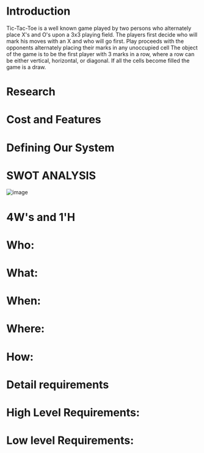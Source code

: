 # Introduction
Tic-Tac-Toe is a well known game played by two
persons who alternately place X's and O's upon a 3x3 playing field.
The players first decide who will mark his moves
with an X and who will go first. Play proceeds with the opponents
alternately placing their marks in any unoccupied cell 
The object of the game is to be the first player with 3
marks in a row, where a row can be either vertical, horizontal, or
diagonal. If all the cells become filled the game is a draw.
# Research

# Cost and Features

# Defining Our System

# SWOT ANALYSIS
![image](https://user-images.githubusercontent.com/80813102/114412611-e30e5b00-9bca-11eb-9b72-160eb0885c27.png)


# 4W's and 1'H

# Who:

# What:

# When:

# Where:

# How:

# Detail requirements

# High Level Requirements:



# Low level Requirements:
